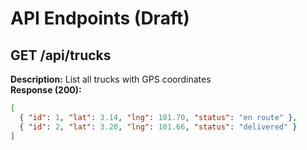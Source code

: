 # API Endpoints (Draft)

## GET /api/trucks
**Description:** List all trucks with GPS coordinates  
**Response (200):**
```json
[
  { "id": 1, "lat": 3.14, "lng": 101.70, "status": "en route" },
  { "id": 2, "lat": 3.20, "lng": 101.66, "status": "delivered" }
]
